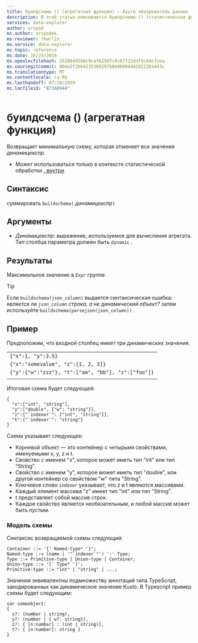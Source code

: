 ```yaml
---
title: буилдсчема () (агрегатная функция) — Azure обозреватель данных
description: В этой статье описывается буилдсчема () (статистическая функция) в Azure обозреватель данных.
services: data-explorer
author: orspod
ms.author: orspodek
ms.reviewer: rkarlin
ms.service: data-explorer
ms.topic: reference
ms.date: 10/23/2018
ms.openlocfilehash: 2520849508c9cef829d7c8c07f22d3f8c64cfcea
ms.sourcegitcommit: 09da3f26b4235368297b8b9b604d4282228a443c
ms.translationtype: MT
ms.contentlocale: ru-RU
ms.lasthandoff: 07/28/2020
ms.locfileid: "87348944"
---
```

# <a name="buildschema-aggregation-function"></a>буилдсчема () (агрегатная функция)

Возвращает минимальную схему, которая отменяет все значения *динамицекспр*.

* Может использоваться только в контексте статистической обработки [, внутри](summarizeoperator.md)

## <a name="syntax"></a>Синтаксис

суммировать `buildschema(` *динамицекспр*`)`

## <a name="arguments"></a>Аргументы

* *Динамицекспр*: выражение, используемое для вычисления агрегата. Тип столбца параметра должен быть `dynamic` . 

## <a name="returns"></a>Результаты

Максимальное значение в *`Expr`* группе.

> [!TIP] 
> Если `buildschema(json_column)` выдается синтаксическая ошибка: *является ли `json_column` строка, а не динамический объект?* затем используйте `buildschema(parsejson(json_column))` .

## <a name="example"></a>Пример

Предположим, что входной столбец имеет три динамических значения.

||
|---|
|`{"x":1, "y":3.5}`|
|`{"x":"somevalue", "z":[1, 2, 3]}`|
|`{"y":{"w":"zzz"}, "t":["aa", "bb"], "z":["foo"]}`|
||

Итоговая схема будет следующей:

    { 
      "x":["int", "string"], 
      "y":["double", {"w": "string"}], 
      "z":{"`indexer`": ["int", "string"]}, 
      "t":{"`indexer`": "string"} 
    }

Схема указывает следующее:

* Корневой объект — это контейнер с четырьмя свойствами, именуемыми x, y, z и t.
* Свойство с именем "x", которое может иметь тип "int" или тип "String".
* Свойство с именем "y", которое может иметь тип "double", или другой контейнер со свойством "w" типа "String".
* Ключевое слово ``indexer`` указывает, что z и t являются массивами.
* Каждый элемент массива "z" имеет тип "int" или тип "String".
* t представляет собой массив строк.
* Каждое свойство является необязательным, и любой массив может быть пустым.

### <a name="schema-model"></a>Модель схемы

Синтаксис возвращаемой схемы следующий:

    Container ::= '{' Named-type* '}';
    Named-type ::= (name | '"`indexer`"') ':' Type;
    Type ::= Primitive-type | Union-type | Container;
    Union-type ::= '[' Type* ']';
    Primitive-type ::= "int" | "string" | ...;

Значения эквивалентны подмножеству аннотаций типа TypeScript, закодированных как динамическое значение Kusto. В Typescript пример схемы будет следующим:

    var someobject: 
    { 
      x?: (number | string), 
      y?: (number | { w?: string}), 
      z?: { [n:number] : (int | string)},
      t?: { [n:number]: string } 
    }
    
